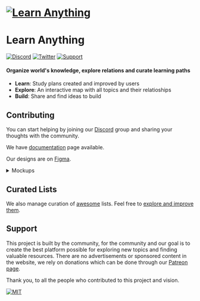 # [![Learn Anything](https://raw.githubusercontent.com/learn-anything/docs/master/media/header.png)](https://learn-anything.xyz/)

# Learn Anything

[![Discord](https://img.shields.io/badge/-Discord-0a0a0a.svg?style=flat&colorA=0a0a0a)](https://discord.gg/KKYdWjt)
[![Twitter](https://img.shields.io/badge/-Twitter-0a0a0a.svg?style=flat&colorA=0a0a0a)](https://twitter.com/learnanything_)
[![Support](https://img.shields.io/badge/%E2%9D%A4-Support-0a0a0a.svg?style=flat&colorA=0a0a0a)](https://www.patreon.com/learnanything)

#### Organize world's knowledge, explore relations and curate learning paths

- **Learn**: Study plans created and improved by users
- **Explore**: An interactive map with all topics and their relatioships
- **Build**: Share and find ideas to build

## Contributing

You can start helping by joining our [Discord](https://discord.gg/KKYdWjt) group and sharing your thoughts with the community.

We have [documentation](https://github.com/learn-anything/docs) page available.

Our designs are on [Figma](https://www.figma.com/file/N2ioUbr7aiapNijNH8DH3Xh3/1.0?node-id=0%3A1).

<details>
<summary>Mockups</summary><br>

_A special thanks to [@iinfin](https://github.com/iinfin) for designing the following mockups!_

![00](https://git.io/fhuEl)

> `Home`

![01](https://git.io/fhuE4)

> `Learn`

![02](https://git.io/fhuER)

> `Explore`

![03](https://git.io/fhuE0)

> `Build`

![04](https://git.io/fhuE8)

> `About`

</details>

## Curated Lists

We also manage curation of [awesome](https://github.com/sindresorhus/awesome#readme) lists. Feel free to [explore and improve them](https://github.com/learn-anything/curated-lists#readme).

## Support

This project is built by the community, for the community and our goal is to create the best platform possible for exploring new topics and finding valuable resources. There are no advertisements or sponsored content in the website, we rely on donations which can be done through our [Patreon page](https://www.patreon.com/learnanything).

Thank you, to all the people who contributed to this project and vision.

[![MIT](https://img.shields.io/badge/license-MIT-0a0a0a.svg?style=flat&colorA=0a0a0a)](LICENSE)
